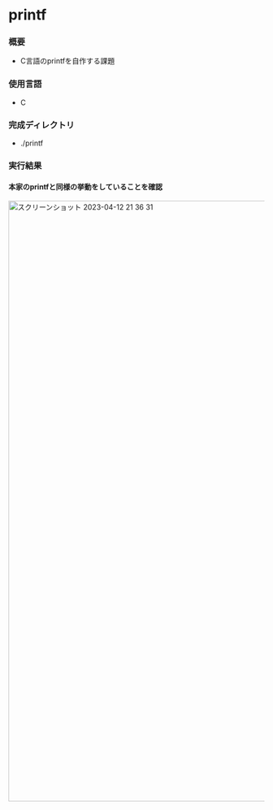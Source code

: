 # printf

### 概要
  * C言語のprintfを自作する課題

### 使用言語
  * C

### 完成ディレクトリ
  * ./printf

### 実行結果
#### 本家のprintfと同様の挙動をしていることを確認
<img width="1183" alt="スクリーンショット 2023-04-12 21 36 31" src="https://user-images.githubusercontent.com/80208699/231459182-c8d30108-0dbe-4134-8ec1-208ddbb74ecf.png">
